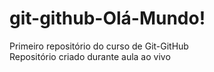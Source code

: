 # git-github-Olá-Mundo!
 Primeiro repositório do curso de Git-GitHub <br>
 Repositório criado durante aula ao vivo
